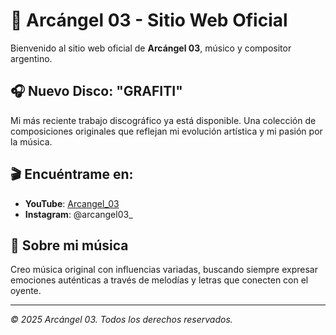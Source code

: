 # 🎵 Arcángel 03 - Sitio Web Oficial

Bienvenido al sitio web oficial de **Arcángel 03**, músico y compositor argentino.

## 🎧 Nuevo Disco: "GRAFITI"
Mi más reciente trabajo discográfico ya está disponible. Una colección de composiciones originales que reflejan mi evolución artística y mi pasión por la música.

## 🎬 Encuéntrame en:
- **YouTube**: [Arcangel_03](https://youtube.com/@Arcangel_03)
- **Instagram**: @arcangel03_

## 🎼 Sobre mi música
Creo música original con influencias variadas, buscando siempre expresar emociones auténticas a través de melodías y letras que conecten con el oyente.

---
*© 2025 Arcángel 03. Todos los derechos reservados.*
